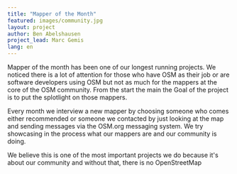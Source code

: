```yaml
---
title: "Mapper of the Month"
featured: images/community.jpg
layout: project
author: Ben Abelshausen
project_lead: Marc Gemis
lang: en
---
```


Mapper of the month has been one of our longest running projects. We noticed there is a lot of attention for those who have OSM as their job or are software developers using OSM but not as much for the mappers at the core of the OSM community. From the start the main the Goal of the project is to put the splotlight on those mappers.

Every month we interview a new mapper by choosing someone who comes either recommended or someone we contacted by just looking at the map and sending messages via the OSM.org messaging system. We try showcasing in the process what our mappers are and our community is doing. 

We believe this is one of the most important projects we do because it's about our community and without that, there is no OpenStreetMap